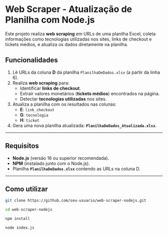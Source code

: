 # **Web Scraper - Atualização de Planilha com Node.js**

Este projeto realiza **web scraping** em URLs de uma planilha Excel, coleta informações como tecnologias utilizadas nos sites, links de checkout e tickets médios, e atualiza os dados diretamente na planilha.

## **Funcionalidades**
1. Lê URLs da coluna **D** da planilha `PlanilhaDeDados.xlsx` (a partir da linha 6).
2. Realiza **web scraping** para:
   - Identificar **links de checkout**.
   - Extrair valores monetários (**tickets médios**) encontrados na página.
   - Detectar **tecnologias utilizadas** nos sites.
3. Atualiza a planilha com os resultados nas colunas:
   - **E**: `link_checkout`
   - **G**: `tecnologia`
   - **H**: `ticket`
4. Gera uma nova planilha atualizada: **`PlanilhaDeDados_Atualizada.xlsx`**.

---

## **Requisitos**
- **Node.js** (versão 16 ou superior recomendada).
- **NPM** (instalado junto com o Node.js).
- Planilha **`PlanilhaDeDados.xlsx`** contendo as URLs na coluna D.

---

## **Como utilizar**
   ```bash
   git clone https://github.com/seu-usuario/web-scraper-nodejs.git
   
   cd web-scraper-nodejs

   npm install

   node index.js
